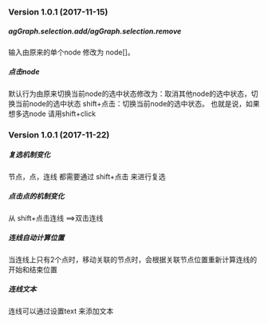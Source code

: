 ### Version 1.0.1 (2017-11-15)

##### agGraph.selection.add/agGraph.selection.remove
输入由原来的单个node 修改为 node[]。
##### 点击node
默认行为由原来切换当前node的选中状态修改为：取消其他node的选中状态，切换当前node的选中状态
shift+点击：切换当前node的选中状态。
也就是说，如果想多选node 请用shift+click


### Version 1.0.1 (2017-11-22)

##### 复选机制变化
节点，点，连线 都需要通过 shift+点击 来进行复选
##### 点击点的机制变化
从 shift+点击连线 ==>双击连线
##### 连线自动计算位置
当连线上只有2个点时，移动关联的节点时，会根据关联节点位置重新计算连线的开始和结束位置
##### 连线文本
连线可以通过设置text 来添加文本
